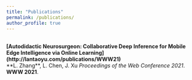 ```yaml
---
title: "Publications"
permalink: /publications/
author_profile: true
---
```


<br>
<b>[Autodidactic Neurosurgeon: Collaborative Deep Inference for Mobile Edge Intelligence via Online Learning](http://lantaoyu.com/publications/WWW21)</b> <br>
**L. Zhang**, L. Chen, J. Xu
<i>Proceedings of the Web Conference 2021</i>. <b>WWW 2021</b>.
